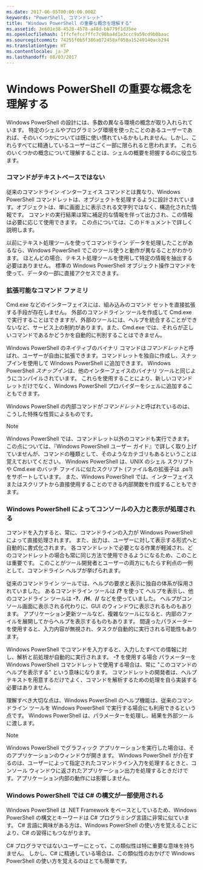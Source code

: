 ```yaml
---
ms.date: 2017-06-05T00:00:00.000Z
keywords: "PowerShell, コマンドレット"
title: "Windows PowerShell の重要な概念を理解する"
ms.assetid: 3e601e38-4520-4578-a48d-b6779f1d35ee
ms.openlocfilehash: 1ffcfefcc7ffc7c98ba4d1e3ccc9a59cd9b0baac
ms.sourcegitcommit: 74255f0b5f386a072458af058a15240140acb294
ms.translationtype: HT
ms.contentlocale: ja-JP
ms.lasthandoff: 08/03/2017
---
```

# <a name="understanding-important-windows-powershell-concepts"></a>Windows PowerShell の重要な概念を理解する
Windows PowerShell の設計には、多数の異なる環境の概念が取り入れられています。 特定のシェルやプログラミング環境を使ったことのあるユーザーであれば、そのいくつかについては既に使い慣れているかもしれません。しかし、これらすべてに精通しているユーザーはごく一部に限られると思われます。 これらのいくつかの概念について理解することは、シェルの概要を把握するのに役立ちます。

### <a name="commands-are-not-text-based"></a>コマンドがテキストベースではない
従来のコマンドライン インターフェイス コマンドとは異なり、Windows PowerShell コマンドレットは、オブジェクトを処理するように設計されています。オブジェクトは、単に画面上に表示される文字列ではなく、構造化された情報です。 コマンドの実行結果は常に補足的な情報を伴って出力され、この情報は必要に応じて使用できます。 この点については、このドキュメントで詳しく説明します。

以前にテキスト処理ツールを使ってコマンドライン データを処理したことがあるなら、Windows PowerShell でこのツール使うと動作が異なることがわかります。 ほとんどの場合、テキスト処理ツールを使用して特定の情報を抽出する必要はありません。 標準の Windows PowerShell オブジェクト操作コマンドを使って、データの一部に直接アクセスできます。

### <a name="the-command-family-is-extensible"></a>拡張可能なコマンド ファミリ
Cmd.exe などのインターフェイスには、組み込みのコマンド セットを直接拡張する手段が存在しません。 外部のコマンドライン ツールを作成して Cmd.exe で実行することはできますが、外部のツールには、ヘルプを統合することができないなど、サービス上の制約があります。また、Cmd.exe では、それらが正しいコマンドであるかどうかを自動的に判別することはできません。

Windows PowerShell のネイティブのバイナリ コマンドは*コマンドレット*と呼ばれ、ユーザーが自由に拡張できます。コマンドレットを独自に作成し、スナップインを使用して Windows PowerShell に追加できます。 Windows PowerShell *スナップイン*は、他のインターフェイスのバイナリ ツールと同じようにコンパイルされています。 これらを使用することにより、新しいコマンドレットだけでなく、Windows PowerShell プロバイダーをシェルに追加することもできます。

Windows PowerShell の内部コマンドが*コマンドレット*と呼ばれているのは、こうした特殊な性質によるものです。

> [!NOTE]
> Windows PowerShell では、コマンドレット以外のコマンドも実行できます。 この点については、『Windows PowerShell ユーザー ガイド』で詳しく取り上げていませんが、コマンドの種類として、そのようなカテゴリもあるということは覚えておいてください。 Windows PowerShell は、UNIX のシェル スクリプトや Cmd.exe のバッチ ファイルに似たスクリプト (ファイル名の拡張子は .ps1) をサポートしています。 また、Windows PowerShell では、インターフェイスまたはスクリプトから直接使用することのできる内部関数を作成することもできます。

### <a name="windows-powershell-handles-console-input-and-display"></a>Windows PowerShell によってコンソールの入力と表示が処理される
コマンドを入力すると、常に、コマンドラインの入力が Windows PowerShell によって直接処理されます。 また、出力は、ユーザーに対して表示する形式へと自動的に書式化されます。 各コマンドレットで必要となる作業が軽減され、どのコマンドレットの場合も常に同じ方法で使用できるようになるため、このことは重要です。 このことがツール開発者とユーザーの両方にもたらす利点の一例として、コマンドライン ヘルプが挙げられます。

従来のコマンドライン ツールでは、ヘルプの要求と表示に独自の体系が採用されていました。 あるコマンドライン ツールは **/?** を使って ヘルプを表示し、他のコマンドライン ツールは **-?**、**/H**、**//** などを使っていました。 ヘルプがコンソール画面に表示される代わりに、GUI のウィンドウに表示されるものもあります。 アプリケーション更新ツールなど、複雑なツールになると、内部のファイルを展開してからヘルプを表示するものもあります。 間違ったパラメーターを使用すると、入力内容が無視され、タスクが自動的に実行される可能性もあります。

Windows PowerShell でコマンドを入力すると、入力したすべての情報に対し、解析と前処理が自動的に実行されます。 **-?** を使用する場合 パラメーターを Windows PowerShell コマンドレットで使用する場合は、常に "このコマンドのヘルプを表示する" という意味になります。 コマンドレットの開発者は、ヘルプ テキストを用意するだけでよく、コマンドを解析するための処理を自ら実装する必要はありません。

理解すべき大切な点は、Windows PowerShell のヘルプ機能は、従来のコマンドライン ツールを Windows PowerShell で実行する場合にも利用できるという点です。 Windows PowerShell は、パラメーターを処理し、結果を外部ツールに渡します。

> [!NOTE]
> Windows PowerShell でグラフィック アプリケーションを実行した場合は、そのアプリケーションのウィンドウが開きます。 Windows PowerShell が介在するのは、ユーザーによって指定されたコマンドライン入力を処理するときと、コンソール ウィンドウに返されたアプリケーション出力を処理するときだけです。アプリケーション内部の動作には影響しません。

### <a name="windows-powershell-uses-some-c-syntax"></a>Windows PowerShell では C# の構文が一部使用される
Windows PowerShell は .NET Framework をベースとしているため、Windows PowerShell の構文とキーワードは C# プログラミング言語に非常に似ています。 C# 言語に興味がある方は、Windows PowerShell の使い方を覚えることにより、C# の習得にもつながります。

C# プログラマではないユーザーにとって、この類似性は特に重要な意味を持ちません。 しかし、C# に精通している場合は、この類似性のおかげで Windows PowerShell の使い方を覚えるのはとても簡単です。

